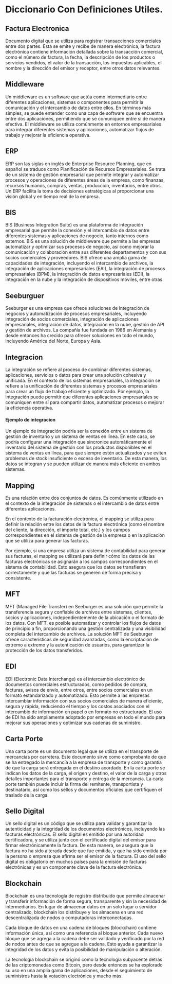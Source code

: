 # Diccionario Con Definiciones Utiles.

## Factura Electronica
 Documento digital que se utiliza para registrar transacciones comerciales entre dos partes. Esta se emite y recibe de manera electrónica, la factura electrónica contiene información detallada sobre la transacción comercial, como el número de factura, la fecha, la descripción de los productos o servicios vendidos, el valor de la transacción, los impuestos aplicables, el nombre y la dirección del emisor y receptor, entre otros datos relevantes.

## Middleware
Un middleware es un software que actúa como intermediario entre diferentes aplicaciones, sistemas o componentes para permitir la comunicación y el intercambio de datos entre ellos. En términos más simples, se puede entender como una capa de software que se encuentra entre dos aplicaciones, permitiendo que se comuniquen entre sí de manera efectiva. El middleware se utiliza comúnmente en entornos empresariales para integrar diferentes sistemas y aplicaciones, automatizar flujos de trabajo y mejorar la eficiencia operativa.

## ERP
ERP son las siglas en inglés de Enterprise Resource Planning, que en español se traduce como Planificación de Recursos Empresariales. Se trata de un sistema de gestión empresarial que permite integrar y automatizar procesos y operaciones de diferentes áreas de la empresa, como finanzas, recursos humanos, compras, ventas, producción, inventarios, entre otros. Un ERP facilita la toma de decisiones estratégicas al proporcionar una visión global y en tiempo real de la empresa.
## BIS
BIS (Business Integration Suite) es una plataforma de integración empresarial que permite la conexión y el intercambio de datos entre diferentes sistemas y aplicaciones de negocio, tanto internos como externos. BIS es una solución de middleware que permite a las empresas automatizar y optimizar sus procesos de negocio, así como mejorar la comunicación y colaboración entre sus diferentes departamentos y con sus socios comerciales y proveedores. BIS ofrece una amplia gama de capacidades de integración, incluyendo el intercambio de archivos, la integración de aplicaciones empresariales (EAI), la integración de procesos empresariales (BPM), la integración de datos empresariales (EDI), la integración en la nube y la integración de dispositivos móviles, entre otras.

## Seeburguer
Seeburger es una empresa que ofrece soluciones de integración de negocios y automatización de procesos empresariales, incluyendo integración de socios comerciales, integración de aplicaciones empresariales, integración de datos, integración en la nube, gestión de API y gestión de archivos. La compañía fue fundada en 1986 en Alemania y desde entonces ha crecido para ofrecer soluciones en todo el mundo, incluyendo América del Norte, Europa y Asia.

## Integracion
La integración se refiere al proceso de combinar diferentes sistemas, aplicaciones, servicios o datos para crear una solución cohesiva y unificada. En el contexto de los sistemas empresariales, la integración se refiere a la unificación de diferentes sistemas y procesos empresariales para crear un flujo de trabajo eficiente y optimizado. Por ejemplo, la integración puede permitir que diferentes aplicaciones empresariales se comuniquen entre sí para compartir datos, automatizar procesos o mejorar la eficiencia operativa.
#### Ejemplo de integracion
Un ejemplo de integración podría ser la conexión entre un sistema de gestión de inventario y un sistema de ventas en línea. En este caso, se podría configurar una integración que sincronice automáticamente el inventario del sistema de gestión con los productos disponibles en el sistema de ventas en línea, para que siempre estén actualizados y se eviten problemas de stock insuficiente o exceso de inventario. De esta manera, los datos se integran y se pueden utilizar de manera más eficiente en ambos sistemas.

## Mapping
Es una relación entre dos conjuntos de datos. Es comúnmente utilizado en el contexto de la integración de sistemas o el intercambio de datos entre diferentes aplicaciones.

En el contexto de la facturación electrónica, el mapping se utiliza para definir la relación entre los datos de la factura electrónica (como el nombre del cliente, la dirección, el importe total, etc.) y los campos correspondientes en el sistema de gestión de la empresa o en la aplicación que se utiliza para generar las facturas.

Por ejemplo, si una empresa utiliza un sistema de contabilidad para generar sus facturas, el mapping se utilizará para definir cómo los datos de las facturas electrónicas se asignarán a los campos correspondientes en el sistema de contabilidad. Esto asegura que los datos se transfieran correctamente y que las facturas se generen de forma precisa y consistente.

## MFT 
MFT (Managed File Transfer) en Seeburger es una solución que permite la transferencia segura y confiable de archivos entre sistemas, clientes, socios y aplicaciones, independientemente de la ubicación o el formato de los datos. Con MFT, es posible automatizar y controlar los flujos de datos de principio a fin, proporcionando una gestión centralizada y una visibilidad completa del intercambio de archivos. La solución MFT de Seeburger ofrece características de seguridad avanzadas, como la encriptación de extremo a extremo y la autenticación de usuarios, para garantizar la protección de los datos transferidos.

## EDI
EDI (Electronic Data Interchange) es el intercambio electrónico de documentos comerciales estructurados, como pedidos de compra, facturas, avisos de envío, entre otros, entre socios comerciales en un formato estandarizado y automatizado. Esto permite a las empresas intercambiar información con sus socios comerciales de manera eficiente, segura y rápida, reduciendo el tiempo y los costos asociados con el intercambio de información en papel o en formato no estructurado. El uso de EDI ha sido ampliamente adoptado por empresas en todo el mundo para mejorar sus operaciones y optimizar sus cadenas de suministro.

## Carta Porte
Una carta porte es un documento legal que se utiliza en el transporte de mercancías por carretera. Este documento sirve como comprobante de que se ha entregado la mercancía a la empresa de transporte y como garantía de que la carga será entregada en el destino acordado. En la carta porte se indican los datos de la carga, el origen y destino, el valor de la carga y otros detalles importantes para el transporte y entrega de la mercancía. La carta porte también puede incluir la firma del remitente, transportista y destinatario, así como los sellos y documentos oficiales que certifiquen el traslado de la carga.

## Sello Digital
Un sello digital es un código que se utiliza para validar y garantizar la autenticidad y la integridad de los documentos electrónicos, incluyendo las facturas electrónicas. El sello digital es emitido por una autoridad certificadora, y se utiliza junto con el certificado digital del emisor para firmar electrónicamente la factura. De esta manera, se asegura que la factura no ha sido alterada desde que fue emitida, y que ha sido emitida por la persona o empresa que afirma ser el emisor de la factura. El uso del sello digital es obligatorio en muchos países para la emisión de facturas electrónicas y es un componente clave de la factura electrónica.

## Blockchain
Blockchain es una tecnología de registro distribuido que permite almacenar y transferir información de forma segura, transparente y sin la necesidad de intermediarios. En lugar de almacenar datos en un solo lugar o servidor centralizado, blockchain los distribuye y los almacena en una red descentralizada de nodos o computadoras interconectadas.

Cada bloque de datos en una cadena de bloques (blockchain) contiene información única, así como una referencia al bloque anterior. Cada nuevo bloque que se agrega a la cadena debe ser validado y verificado por la red de nodos antes de que se agregue a la cadena. Esto ayuda a garantizar la integridad de los datos y evita la posibilidad de manipulación o alteración.

La tecnología blockchain se originó como la tecnología subyacente detrás de las criptomonedas como Bitcoin, pero desde entonces se ha explorado su uso en una amplia gama de aplicaciones, desde el seguimiento de suministros hasta la votación electrónica y mucho más.


